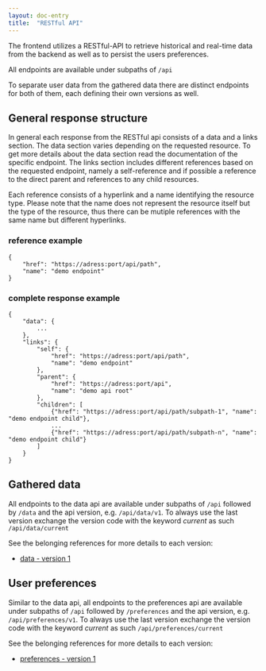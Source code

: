 ```yaml
---
layout: doc-entry
title:  "RESTful API"
---
```


The frontend utilizes a RESTful-API to retrieve historical and real-time data from the backend as well as to persist the users preferences.

All endpoints are available under subpaths of `/api`

To separate user data from the gathered data there are distinct endpoints for both of them, each defining their own versions as well. 

## General response structure ##

In general each response from the RESTful api consists of a data and a links section. The data section varies depending on the requested resource. To get more details about the data section read the documentation of the specific endpoint. The links section includes different references based on the requested endpoint, namely a self-reference and if possible a reference to the direct parent and references to any child resources. 

Each reference consists of a hyperlink and a name identifying the resource type. Please note that the name does not represent the resource itself but the type of the resource, thus there can be mutiple references with the same name but different hyperlinks.

### reference example ###

    {
        "href": "https://adress:port/api/path",
        "name": "demo endpoint"
    }

### complete response example ###

    {
        "data": {
            ...
        },
        "links": {
            "self": {
                "href": "https://adress:port/api/path", 
                "name": "demo endpoint"
            },
            "parent": {
                "href": "https://adress:port/api", 
                "name": "demo api root"
            },
            "children": [
                {"href": "https://adress:port/api/path/subpath-1", "name": "demo endpoint child"},
                ...
                {"href": "https://adress:port/api/path/subpath-n", "name": "demo endpoint child"}
            ]
        }
    }

## Gathered data ##

All endpoints to the data api are available under subpaths of `/api` followed by `/data` and the api version, e.g. `/api/data/v1`. To always use the last version exchange the version code with the keyword _current_ as such `/api/data/current`

See the belonging references for more details to each version:
+ [data - version 1](https://github.com/OpServ-Monitoring/opserv-backend/wiki/RESTful-API-reference:-data-v1)

## User preferences ##

Similar to the data api, all endpoints to the preferences api are available under subpaths of `/api` followed by `/preferences` and the api version, e.g. `/api/preferences/v1`. To always use the last version exchange the version code with the keyword _current_ as such `/api/preferences/current`

See the belonging references for more details to each version:
+ [preferences - version 1](https://github.com/OpServ-Monitoring/opserv-backend/wiki/RESTful-API-reference:-preferences-v1)